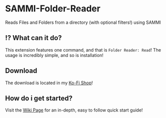 # SAMMI-Folder-Reader
Reads Files and Folders from a directory (with optional filters!) using SAMMI

## ⁉ What can it do?

This extension features one command, and that is `Folder Reader: Read`! The usage is incredibly simple, and so is installation!

## Download

The download is located in my [Ko-Fi Shop](https://ko-fi.com/s/a028695b63)!

## How do i get started? 

Visit the [Wiki Page](https://github.com/Landiie/SAMMI-Folder-Reader/wiki) for an in-depth, easy to follow quick start guide!
